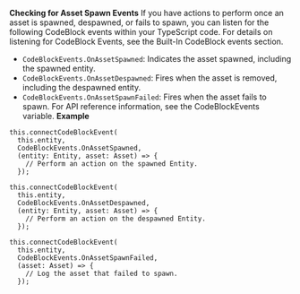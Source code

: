 **Checking for Asset Spawn Events**
If you have actions to perform once an asset is spawned, despawned, or fails to spawn, you can listen for the following CodeBlock events within your TypeScript code. For details on listening for CodeBlock Events, see the Built-In CodeBlock events section.
* `CodeBlockEvents.OnAssetSpawned`: Indicates the asset spawned, including the spawned entity.
* `CodeBlockEvents.OnAssetDespawned`: Fires when the asset is removed, including the despawned entity.
* `CodeBlockEvents.OnAssetSpawnFailed`: Fires when the asset fails to spawn.
For API reference information, see the CodeBlockEvents variable.
**Example**

```
this.connectCodeBlockEvent(
  this.entity,
  CodeBlockEvents.OnAssetSpawned,
  (entity: Entity, asset: Asset) => {
    // Perform an action on the spawned Entity.
  });

this.connectCodeBlockEvent(
  this.entity,
  CodeBlockEvents.OnAssetDespawned,
  (entity: Entity, asset: Asset) => {
    // Perform an action on the despawned Entity.
  });

this.connectCodeBlockEvent(
  this.entity,
  CodeBlockEvents.OnAssetSpawnFailed,
  (asset: Asset) => {
    // Log the asset that failed to spawn.
  });
```